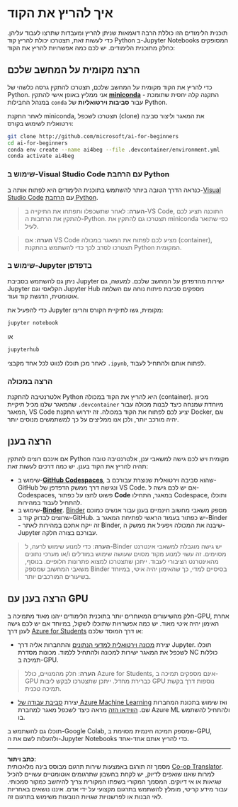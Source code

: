 <!--
CO_OP_TRANSLATOR_METADATA:
{
  "original_hash": "7df19702b8d2d3f7c4238c51bec2c8fc",
  "translation_date": "2025-08-28T19:20:05+00:00",
  "source_file": "lessons/0-course-setup/how-to-run.md",
  "language_code": "he"
}
-->
# איך להריץ את הקוד

תוכנית הלימודים הזו כוללת הרבה דוגמאות שניתן להריץ ומעבדות שתרצו לעבוד עליהן. כדי לעשות זאת, תצטרכו יכולת להריץ קוד Python ב-Jupyter Notebooks המסופקים כחלק מתוכנית הלימודים. יש לכם כמה אפשרויות להריץ את הקוד:

## הרצה מקומית על המחשב שלכם

כדי להריץ את הקוד מקומית על המחשב שלכם, תצטרכו להתקין גרסה כלשהי של Python. אני ממליץ באופן אישי להתקין **[miniconda](https://conda.io/en/latest/miniconda.html)** - התקנה קלה יחסית שתומכת במנהל החבילות `conda` עבור **סביבות וירטואליות** של Python.

לאחר התקנת miniconda, תצטרכו לשכפל (clone) את המאגר וליצור סביבה וירטואלית לשימוש בקורס:

```bash
git clone http://github.com/microsoft/ai-for-beginners
cd ai-for-beginners
conda env create --name ai4beg --file .devcontainer/environment.yml
conda activate ai4beg
```

### שימוש ב-Visual Studio Code עם הרחבת Python

כנראה הדרך הטובה ביותר להשתמש בתוכנית הלימודים היא לפתוח אותה ב-[Visual Studio Code](http://code.visualstudio.com/?WT.mc_id=academic-77998-cacaste) עם [הרחבת Python](https://marketplace.visualstudio.com/items?itemName=ms-python.python&WT.mc_id=academic-77998-cacaste).

> **הערה**: לאחר שתשכפלו ותפתחו את התיקייה ב-VS Code, התוכנה תציע לכם להתקין את הרחבות ה-Python. תצטרכו גם להתקין את miniconda כפי שתואר לעיל.

> **הערה**: אם VS Code מציע לכם לפתוח את המאגר במכולה (container), תצטרכו לסרב לכך כדי להשתמש בהתקנת Python המקומית.

### שימוש ב-Jupyter בדפדפן

ניתן גם להשתמש בסביבת Jupyter ישירות מהדפדפן על המחשב שלכם. למעשה, גם Jupyter הקלאסי וגם Jupyter Hub מספקים סביבת פיתוח נוחה עם השלמה אוטומטית, הדגשת קוד ועוד.

כדי להפעיל את Jupyter מקומית, גשו לתיקיית הקורס והריצו:

```bash
jupyter notebook
```  
או  
```bash
jupyterhub
```  
לאחר מכן תוכלו לנווט לכל אחד מקבצי `.ipynb`, לפתוח אותם ולהתחיל לעבוד.

### הרצה במכולה

אלטרנטיבה להתקנת Python היא להריץ את הקוד במכולה (container). מכיוון שהמאגר שלנו מכיל תיקיית `.devcontainer` מיוחדת שמנחה כיצד לבנות מכולה עבור המאגר, VS Code יציע לכם לפתוח את הקוד במכולה. זה ידרוש התקנת Docker, וגם יהיה מורכב יותר, ולכן אנו ממליצים על כך למשתמשים מנוסים יותר.

## הרצה בענן

אם אינכם רוצים להתקין Python מקומית ויש לכם גישה למשאבי ענן, אלטרנטיבה טובה תהיה להריץ את הקוד בענן. יש כמה דרכים לעשות זאת:

* שימוש ב-**[GitHub Codespaces](https://github.com/features/codespaces)**, שהוא סביבה וירטואלית שנוצרת עבורכם ב-GitHub ונגישה דרך ממשק הדפדפן של VS Code. אם יש לכם גישה ל-Codespaces, פשוט לחצו על כפתור **Code** במאגר, התחילו Codespace, ותוכלו להתחיל לעבוד במהירות.
* שימוש ב-**[Binder](https://mybinder.org/v2/gh/microsoft/ai-for-beginners/HEAD)**. [Binder](https://mybinder.org) מספק משאבי מחשוב חינמיים בענן עבור אנשים כמוכם שרוצים לבדוק קוד ב-GitHub. יש כפתור בעמוד הראשי לפתיחת המאגר ב-Binder - זה ייקח אתכם במהירות לאתר Binder, שיבנה את המכולה ויפעיל את ממשק ה-Jupyter עבורכם בצורה חלקה.

> **הערה**: כדי למנוע שימוש לרעה, ל-Binder יש גישה מוגבלת למשאבי אינטרנט מסוימים. זה עשוי למנוע מקוד מסוים שעושה שימוש במודלים ו/או מערכי נתונים מהאינטרנט הציבורי לעבוד. ייתכן שתצטרכו למצוא פתרונות חלופיים. בנוסף, משאבי המחשוב שמספק Binder בסיסיים למדי, כך שהאימון יהיה איטי, במיוחד בשיעורים המורכבים יותר.

## הרצה בענן עם GPU

חלק מהשיעורים המאוחרים יותר בתוכנית הלימודים ייהנו מאוד מתמיכה ב-GPU, אחרת האימון יהיה איטי מאוד. יש כמה אפשרויות שתוכלו לשקול, במיוחד אם יש לכם גישה לענן דרך [Azure for Students](https://azure.microsoft.com/free/students/?WT.mc_id=academic-77998-cacaste) או דרך המוסד שלכם:

* יצירת [מכונה וירטואלית למדעי הנתונים](https://docs.microsoft.com/learn/modules/intro-to-azure-data-science-virtual-machine/?WT.mc_id=academic-77998-cacaste) והתחברות אליה דרך Jupyter. תוכלו לשכפל את המאגר ישירות למכונה ולהתחיל ללמוד. מכונות מסדרת NC כוללות תמיכה ב-GPU.

> **הערה**: חלק מהמנויים, כולל Azure for Students, אינם מספקים תמיכה ב-GPU כברירת מחדל. ייתכן שתצטרכו לבקש ליבות GPU נוספות דרך בקשת תמיכה טכנית.

* יצירת [סביבת עבודה של Azure Machine Learning](https://azure.microsoft.com/services/machine-learning/?WT.mc_id=academic-77998-cacaste) ואז שימוש בתכונת המחברות שם. [הווידאו הזה](https://azure-for-academics.github.io/quickstart/azureml-papers/) מראה כיצד לשכפל מאגר למחברת Azure ML ולהתחיל להשתמש בו.

תוכלו גם להשתמש ב-Google Colab, שמספק תמיכה חינמית מסוימת ב-GPU, ולהעלות לשם את ה-Jupyter Notebooks כדי להריץ אותם אחד-אחד.

---

**כתב ויתור**:  
מסמך זה תורגם באמצעות שירות תרגום מבוסס בינה מלאכותית [Co-op Translator](https://github.com/Azure/co-op-translator). למרות שאנו שואפים לדיוק, יש לקחת בחשבון שתרגומים אוטומטיים עשויים להכיל שגיאות או אי דיוקים. המסמך המקורי בשפתו המקורית צריך להיחשב כמקור סמכותי. עבור מידע קריטי, מומלץ להשתמש בתרגום מקצועי על ידי אדם. איננו נושאים באחריות לאי הבנות או לפרשנויות שגויות הנובעות משימוש בתרגום זה.